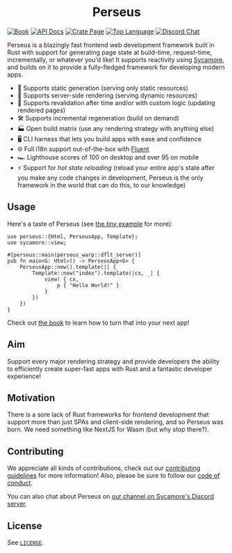 <h1 align="center">Perseus</h1>

[![Book](https://img.shields.io/badge/Book-arctic--hen7.github.io-informational?style=for-the-badge)](https://arctic-hen7.github.io/perseus)
[![API Docs](https://img.shields.io/docsrs/perseus?label=API%20Docs&style=for-the-badge)](https://docs.rs/perseus)
[![Crate Page](https://img.shields.io/crates/v/perseus?style=for-the-badge)](https://crates.io/crates/perseus)
[![Top Language](https://img.shields.io/github/languages/top/arctic-hen7/perseus?style=for-the-badge)]()
[![Discord Chat](https://img.shields.io/discord/820400041332179004?label=Discord&style=for-the-badge)](https://discord.gg/PgwPn7dKEk)

Perseus is a blazingly fast frontend web development framework built in Rust with support for generating page state at build-time, request-time, incrementally, or whatever you'd like! It supports reactivity using [Sycamore](https://github.com/sycamore-rs/sycamore), and builds on it to provide a fully-fledged framework for developing modern apps.

-   📕 Supports static generation (serving only static resources)
-   🗼 Supports server-side rendering (serving dynamic resources)
-   🔧 Supports revalidation after time and/or with custom logic (updating rendered pages)
-   🛠️ Supports incremental regeneration (build on demand)
-   🏭 Open build matrix (use any rendering strategy with anything else)
-   🖥️ CLI harness that lets you build apps with ease and confidence
-   🌐 Full i18n support out-of-the-box with [Fluent](https://projectfluent.org)
-   🏎 Lighthouse scores of 100 on desktop and over 95 on mobile
-   ⚡ Support for *hot state reloading* (reload your entire app's state after you make any code changes in development, Perseus is the only framework in the world that can do this, to our knowledge)

## Usage

Here's a taste of Perseus (see [the _tiny_ example](https://github.com/arctic-hen7/perseus/tree/main/examples/comprehensive/tiny) for more):

```rust,ignore
use perseus::{Html, PerseusApp, Template};
use sycamore::view;

#[perseus::main(perseus_warp::dflt_server)]
pub fn main<G: Html>() -> PerseusApp<G> {
    PerseusApp::new().template(|| {
        Template::new("index").template(|cx, _| {
            view! { cx,
                p { "Hello World!" }
            }
        })
    })
}
```

Check out [the book](https://arctic-hen7.github.io/perseus/en-US/docs) to learn how to turn that into your next app!

## Aim

Support every major rendering strategy and provide developers the ability to efficiently create super-fast apps with Rust and a fantastic developer experience!

## Motivation

There is a sore lack of Rust frameworks for frontend development that support more than just SPAs and client-side rendering, and so Perseus was born. We need something like NextJS for Wasm (but why stop there?).

## Contributing

We appreciate all kinds of contributions, check out our [contributing guidelines](https://github.com/arctic-hen7/perseus/blob/main/CONTRIBUTING.md) for more information! Also, please be sure to follow our [code of conduct](https://github.com/arctic-hen7/perseus/blob/main/CODE_OF_CONDUCT.md).

You can also chat about Perseus on [our channel on Sycamore's Discord server](https://discord.com/invite/GNqWYWNTdp).

## License

See [`LICENSE`](https://github.com/arctic-hen7/perseus/blob/main/LICENSE).

